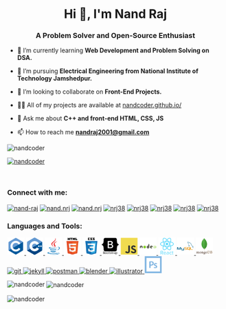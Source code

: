 <h1 align="center">Hi 👋, I'm Nand Raj</h1>
<h3 align="center">A Problem Solver and Open-Source Enthusiast</h3>

- 🔭 I’m currently learning **Web Development and Problem Solving on DSA.**

- 🌱 I’m pursuing **Electrical Engineering from National Institute of Technology Jamshedpur.**

- 👯 I’m looking to collaborate on **Front-End Projects.**

- 👨‍💻 All of my projects are available at [nandcoder.github.io/](nandcoder.github.io/)

- 💬 Ask me about **C++ and front-end HTML, CSS, JS**

- 📫 How to reach me **nandraj2001@gmail.com**

<p align="left"> <img src="https://komarev.com/ghpvc/?username=nandcoder&label=Profile%20views&color=0e75b6&style=flat" alt="nandcoder" /> </p>

<p align="left"> <a href="https://github.com/ryo-ma/github-profile-trophy"><img src="https://github-profile-trophy.vercel.app/?username=nandcoder" alt="nandcoder" /></a> </p>

<p align="left"> <a href="https://twitter.com/" target="blank"><img src="https://img.shields.io/twitter/follow/?logo=twitter&style=for-the-badge" alt="" /></a> </p>

<h3 align="left">Connect with me:</h3>
<p align="left">
<a href="https://linkedin.com/in/nand-raj" target="blank"><img align="center" src="https://raw.githubusercontent.com/rahuldkjain/github-profile-readme-generator/master/src/images/icons/Social/linked-in-alt.svg" alt="nand-raj" height="30" width="40" /></a>
<a href="https://fb.com/nand.nrj" target="blank"><img align="center" src="https://raw.githubusercontent.com/rahuldkjain/github-profile-readme-generator/master/src/images/icons/Social/facebook.svg" alt="nand.nrj" height="30" width="40" /></a>
<a href="https://instagram.com/nand.nrj" target="blank"><img align="center" src="https://raw.githubusercontent.com/rahuldkjain/github-profile-readme-generator/master/src/images/icons/Social/instagram.svg" alt="nand.nrj" height="30" width="40" /></a>
<a href="https://www.codechef.com/users/nrj38" target="blank"><img align="center" src="https://cdn.jsdelivr.net/npm/simple-icons@3.1.0/icons/codechef.svg" alt="nrj38" height="30" width="40" /></a>
<a href="https://codeforces.com/profile/nrj38" target="blank"><img align="center" src="https://cdn.jsdelivr.net/npm/simple-icons@3.0.1/icons/codeforces.svg" alt="nrj38" height="30" width="40" /></a>
<a href="https://www.hackerrank.com/nrj38" target="blank"><img align="center" src="https://raw.githubusercontent.com/rahuldkjain/github-profile-readme-generator/master/src/images/icons/Social/hackerrank.svg" alt="nrj38" height="30" width="40" /></a>
<a href="https://www.hackerearth.com/nrj38" target="blank"><img align="center" src="https://raw.githubusercontent.com/rahuldkjain/github-profile-readme-generator/master/src/images/icons/Social/hackerearth.svg" alt="nrj38" height="30" width="40" /></a>
<a href="https://www.leetcode.com/nrj38" target="blank"><img align="center" src="https://raw.githubusercontent.com/rahuldkjain/github-profile-readme-generator/master/src/images/icons/Social/leet-code.svg" alt="nrj38" height="30" width="40" /></a>
</p>

<h3 align="left">Languages and Tools:</h3>
<p align="left">  
  <a href="https://www.cprogramming.com/" target="_blank"> <img src="https://raw.githubusercontent.com/devicons/devicon/master/icons/c/c-original.svg" alt="c" width="40" height="40"/> </a> <a href="https://www.w3schools.com/cpp/" target="_blank"> <img src="https://raw.githubusercontent.com/devicons/devicon/master/icons/cplusplus/cplusplus-original.svg" alt="cplusplus" width="40" height="40"/> </a> <a href="https://www.java.com" target="_blank"> <img src="https://raw.githubusercontent.com/devicons/devicon/master/icons/java/java-original.svg" alt="java" width="40" height="40"/> </a>
  <a href="https://www.w3.org/html/" target="_blank"> <img src="https://raw.githubusercontent.com/devicons/devicon/master/icons/html5/html5-original-wordmark.svg" alt="html5" width="40" height="40"/> </a> <a href="https://www.w3schools.com/css/" target="_blank"> <img src="https://raw.githubusercontent.com/devicons/devicon/master/icons/css3/css3-original-wordmark.svg" alt="css3" width="40" height="40"/> </a> <a href="https://getbootstrap.com" target="_blank"> <img src="https://raw.githubusercontent.com/devicons/devicon/master/icons/bootstrap/bootstrap-plain-wordmark.svg" alt="bootstrap" width="40" height="40"/> </a> <a href="https://developer.mozilla.org/en-US/docs/Web/JavaScript" target="_blank"> <img src="https://raw.githubusercontent.com/devicons/devicon/master/icons/javascript/javascript-original.svg" alt="javascript" width="40" height="40"/> </a> <a href="https://nodejs.org" target="_blank"> <img src="https://raw.githubusercontent.com/devicons/devicon/master/icons/nodejs/nodejs-original-wordmark.svg" alt="nodejs" width="40" height="40"/> </a> <a href="https://reactjs.org/" target="_blank"> <img src="https://raw.githubusercontent.com/devicons/devicon/master/icons/react/react-original-wordmark.svg" alt="react" width="40" height="40"/> </a> <a href="https://www.mysql.com/" target="_blank"> <img src="https://raw.githubusercontent.com/devicons/devicon/master/icons/mysql/mysql-original-wordmark.svg" alt="mysql" width="40" height="40"/> </a> <a href="https://www.mongodb.com/" target="_blank"> <img src="https://raw.githubusercontent.com/devicons/devicon/master/icons/mongodb/mongodb-original-wordmark.svg" alt="mongodb" width="40" height="40"/> </a>
  <a href="https://git-scm.com/" target="_blank"> <img src="https://www.vectorlogo.zone/logos/git-scm/git-scm-icon.svg" alt="git" width="40" height="40"/> </a> <a href="https://jekyllrb.com/" target="_blank"> <img src="https://www.vectorlogo.zone/logos/jekyllrb/jekyllrb-icon.svg" alt="jekyll" width="40" height="40"/> </a> <a href="https://postman.com" target="_blank"> <img src="https://www.vectorlogo.zone/logos/getpostman/getpostman-icon.svg" alt="postman" width="40" height="40"/> </a>  
  <a href="https://www.blender.org/" target="_blank"> <img src="https://download.blender.org/branding/community/blender_community_badge_white.svg" alt="blender" width="40" height="40"/> </a> <a href="https://www.adobe.com/in/products/illustrator.html" target="_blank"> <img src="https://www.vectorlogo.zone/logos/adobe_illustrator/adobe_illustrator-icon.svg" alt="illustrator" width="40" height="40"/> </a> <a href="https://www.photoshop.com/en" target="_blank"> <img src="https://raw.githubusercontent.com/devicons/devicon/master/icons/photoshop/photoshop-line.svg" alt="photoshop" width="40" height="40"/> </a> 
  </p>

<p><img align="left" src="https://github-readme-stats.vercel.app/api/top-langs?username=nandcoder&show_icons=true&locale=en&layout=compact" alt="nandcoder" /></p>

<p>&nbsp;<img align="center" src="https://github-readme-stats.vercel.app/api?username=nandcoder&show_icons=true&locale=en" alt="nandcoder" /></p>

<p><img align="center" src="https://github-readme-streak-stats.herokuapp.com/?user=nandcoder&" alt="nandcoder" /></p>
